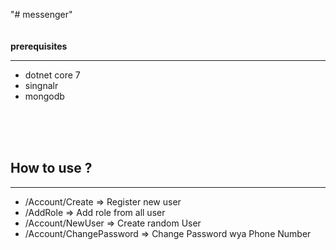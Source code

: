 
"# messenger"
<br/>
<br/>
<br/>
<b>prerequisites</b>
<hr> 
<ul>
  <li> dotnet core 7</li>
  <li> singnalr </li>
  <li> mongodb </li>
</ul>

<br/>
<br/>
<br/>
<h2>  How to use ? </h2>
<hr> 
<ul> 
  <li> /Account/Create => Register new user  </li>
  <li> /AddRole => Add role from all user   </li>
  <li> /Account/NewUser => Create random User</li>
  <li>/Account/ChangePassword =>  Change Password wya Phone Number</li>
</ul>
